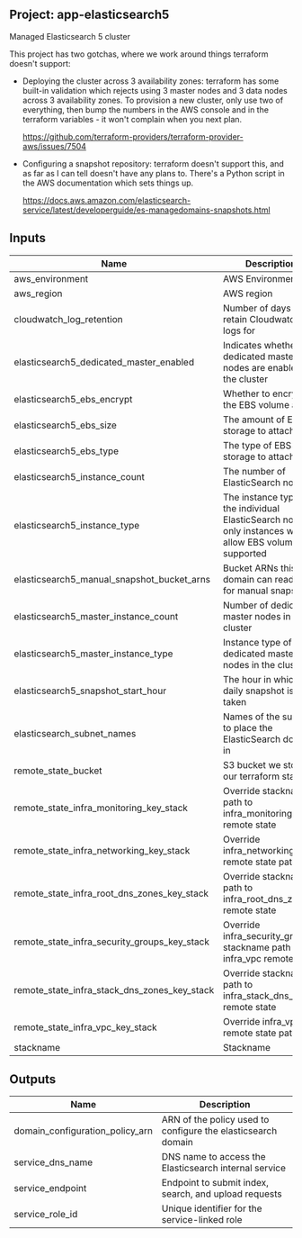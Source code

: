 ## Project: app-elasticsearch5

Managed Elasticsearch 5 cluster

This project has two gotchas, where we work around things terraform
doesn't support:

- Deploying the cluster across 3 availability zones: terraform has
  some built-in validation which rejects using 3 master nodes and 3
  data nodes across 3 availability zones.  To provision a new
  cluster, only use two of everything, then bump the numbers in the
  AWS console and in the terraform variables - it won't complain
  when you next plan.

  https://github.com/terraform-providers/terraform-provider-aws/issues/7504

- Configuring a snapshot repository: terraform doesn't support this,
  and as far as I can tell doesn't have any plans to.  There's a
  Python script in the AWS documentation which sets things up.

  https://docs.aws.amazon.com/elasticsearch-service/latest/developerguide/es-managedomains-snapshots.html



## Inputs

| Name | Description | Type | Default | Required |
|------|-------------|:----:|:-----:|:-----:|
| aws_environment | AWS Environment | string | - | yes |
| aws_region | AWS region | string | `eu-west-1` | no |
| cloudwatch_log_retention | Number of days to retain Cloudwatch logs for | string | `90` | no |
| elasticsearch5_dedicated_master_enabled | Indicates whether dedicated master nodes are enabled for the cluster | string | `true` | no |
| elasticsearch5_ebs_encrypt | Whether to encrypt the EBS volume at rest | string | - | yes |
| elasticsearch5_ebs_size | The amount of EBS storage to attach | string | `32` | no |
| elasticsearch5_ebs_type | The type of EBS storage to attach | string | `gp2` | no |
| elasticsearch5_instance_count | The number of ElasticSearch nodes | string | `6` | no |
| elasticsearch5_instance_type | The instance type of the individual ElasticSearch nodes, only instances which allow EBS volumes are supported | string | `r4.large.elasticsearch` | no |
| elasticsearch5_manual_snapshot_bucket_arns | Bucket ARNs this domain can read/write for manual snapshots | list | `<list>` | no |
| elasticsearch5_master_instance_count | Number of dedicated master nodes in the cluster | string | `3` | no |
| elasticsearch5_master_instance_type | Instance type of the dedicated master nodes in the cluster | string | `c4.large.elasticsearch` | no |
| elasticsearch5_snapshot_start_hour | The hour in which the daily snapshot is taken | string | `1` | no |
| elasticsearch_subnet_names | Names of the subnets to place the ElasticSearch domain in | list | - | yes |
| remote_state_bucket | S3 bucket we store our terraform state in | string | - | yes |
| remote_state_infra_monitoring_key_stack | Override stackname path to infra_monitoring remote state | string | `` | no |
| remote_state_infra_networking_key_stack | Override infra_networking remote state path | string | `` | no |
| remote_state_infra_root_dns_zones_key_stack | Override stackname path to infra_root_dns_zones remote state | string | `` | no |
| remote_state_infra_security_groups_key_stack | Override infra_security_groups stackname path to infra_vpc remote state | string | `` | no |
| remote_state_infra_stack_dns_zones_key_stack | Override stackname path to infra_stack_dns_zones remote state | string | `` | no |
| remote_state_infra_vpc_key_stack | Override infra_vpc remote state path | string | `` | no |
| stackname | Stackname | string | - | yes |

## Outputs

| Name | Description |
|------|-------------|
| domain_configuration_policy_arn | ARN of the policy used to configure the elasticsearch domain |
| service_dns_name | DNS name to access the Elasticsearch internal service |
| service_endpoint | Endpoint to submit index, search, and upload requests |
| service_role_id | Unique identifier for the service-linked role |


